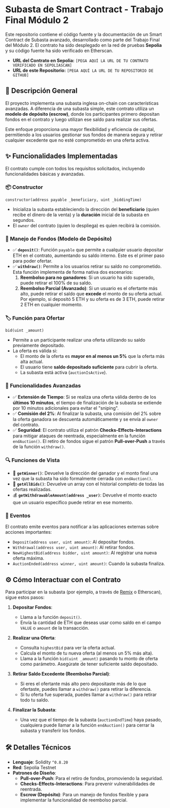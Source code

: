 # Subasta de Smart Contract - Trabajo Final Módulo 2

Este repositorio contiene el código fuente y la documentación de un Smart Contract de Subasta avanzado, desarrollado como parte del Trabajo Final del Módulo 2. El contrato ha sido desplegado en la red de pruebas **Sepolia** y su código fuente ha sido verificado en Etherscan.

-   **URL del Contrato en Sepolia:** `[PEGA AQUÍ LA URL DE TU CONTRATO VERIFICADO EN SEPOLIASCAN]`
-   **URL de este Repositorio:** `[PEGA AQUÍ LA URL DE TU REPOSITORIO DE GITHUB]`

## 📜 Descripción General

El proyecto implementa una subasta inglesa on-chain con características avanzadas. A diferencia de una subasta simple, este contrato utiliza un **modelo de depósito (escrow)**, donde los participantes primero depositan fondos en el contrato y luego utilizan ese saldo para realizar sus ofertas.

Este enfoque proporciona una mayor flexibilidad y eficiencia de capital, permitiendo a los usuarios gestionar sus fondos de manera segura y retirar cualquier excedente que no esté comprometido en una oferta activa.

## ✨ Funcionalidades Implementadas

El contrato cumple con todos los requisitos solicitados, incluyendo funcionalidades básicas y avanzadas.

### 📦 **Constructor**
`constructor(address payable _beneficiary, uint _biddingTime)`
-   Inicializa la subasta estableciendo la dirección del **beneficiario** (quien recibe el dinero de la venta) y la **duración** inicial de la subasta en segundos.
-   El `owner` del contrato (quien lo despliega) es quien recibirá la comisión.

### 💸 **Manejo de Fondos (Modelo de Depósito)**
-   ✅ **`deposit()`**: Función `payable` que permite a cualquier usuario depositar ETH en el contrato, aumentando su saldo interno. Este es el primer paso para poder ofertar.
-   ✅ **`withdraw()`**: Permite a los usuarios retirar su saldo no comprometido. Esta función implementa de forma nativa dos escenarios:
    1.  **Reembolso para no ganadores**: Si un usuario ha sido superado, puede retirar el 100% de su saldo.
    2.  **Reembolso Parcial (Avanzado)**: Si un usuario es el ofertante más alto, puede retirar el saldo que **excede** el monto de su oferta actual. Por ejemplo, si depositó 5 ETH y su oferta es de 3 ETH, puede retirar 2 ETH en cualquier momento.

### 🏷️ **Función para Ofertar**
`bid(uint _amount)`
-   Permite a un participante realizar una oferta utilizando su saldo previamente depositado.
-   La oferta es válida si:
    -   El monto de la oferta es **mayor en al menos un 5%** que la oferta más alta actual.
    -   El usuario tiene **saldo depositado suficiente** para cubrir la oferta.
    -   La subasta está activa (`auctionIsActive`).

### 🚀 **Funcionalidades Avanzadas**
-   ✅ **Extensión de Tiempo**: Si se realiza una oferta válida dentro de los **últimos 10 minutos**, el tiempo de finalización de la subasta se extiende por 10 minutos adicionales para evitar el "sniping".
-   ✅ **Comisión del 2%**: Al finalizar la subasta, una comisión del 2% sobre la oferta ganadora se descuenta automáticamente y se envía al `owner` del contrato.
-   ✅ **Seguridad**: El contrato utiliza el patrón **Checks-Effects-Interactions** para mitigar ataques de reentrada, especialmente en la función `endAuction()`. El retiro de fondos sigue el patrón **Pull-over-Push** a través de la función `withdraw()`.

### 🔍 **Funciones de Vista**
-   🥇 **`getWinner()`**: Devuelve la dirección del ganador y el monto final una vez que la subasta ha sido formalmente cerrada con `endAuction()`.
-   📜 **`getAllBids()`**: Devuelve un array con el historial completo de todas las ofertas realizadas.
-   💰 **`getWithdrawableAmount(address _user)`**: Devuelve el monto exacto que un usuario específico puede retirar en ese momento.

### 📢 **Eventos**
El contrato emite eventos para notificar a las aplicaciones externas sobre acciones importantes:
-   `Deposit(address user, uint amount)`: Al depositar fondos.
-   `Withdrawal(address user, uint amount)`: Al retirar fondos.
-   `NewHighestBid(address bidder, uint amount)`: Al registrar una nueva oferta máxima.
-   `AuctionEnded(address winner, uint amount)`: Cuando la subasta finaliza.

## ⚙️ Cómo Interactuar con el Contrato

Para participar en la subasta (por ejemplo, a través de [Remix](https://remix.ethereum.org/) o Etherscan), sigue estos pasos:

1.  **Depositar Fondos**:
    -   Llama a la función `deposit()`.
    -   Envía la cantidad de ETH que deseas usar como saldo en el campo `VALUE` o `amount` de la transacción.

2.  **Realizar una Oferta**:
    -   Consulta `highestBid` para ver la oferta actual.
    -   Calcula el monto de tu nueva oferta (al menos un 5% más alta).
    -   Llama a la función `bid(uint _amount)` pasando tu monto de oferta como parámetro. Asegúrate de tener suficiente saldo depositado.

3.  **Retirar Saldo Excedente (Reembolso Parcial)**:
    -   Si eres el ofertante más alto pero depositaste más de lo que ofertaste, puedes llamar a `withdraw()` para retirar la diferencia.
    -   Si tu oferta fue superada, puedes llamar a `withdraw()` para retirar todo tu saldo.

4.  **Finalizar la Subasta**:
    -   Una vez que el tiempo de la subasta (`auctionEndTime`) haya pasado, cualquiera puede llamar a la función `endAuction()` para cerrar la subasta y transferir los fondos.

## 🛠️ Detalles Técnicos

-   **Lenguaje**: Solidity `^0.8.20`
-   **Red**: Sepolia Testnet
-   **Patrones de Diseño**:
    -   **Pull-over-Push**: Para el retiro de fondos, promoviendo la seguridad.
    -   **Checks-Effects-Interactions**: Para prevenir vulnerabilidades de reentrada.
    -   **Escrow (Depósito)**: Para un manejo de fondos flexible y para implementar la funcionalidad de reembolso parcial.
